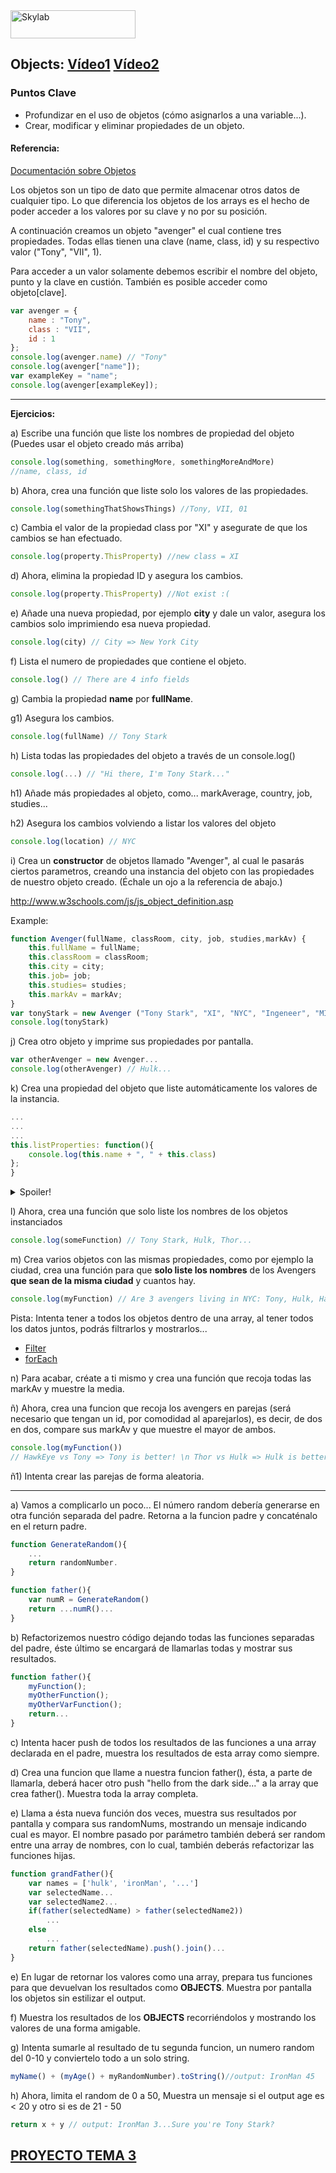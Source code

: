 <img src="http://www.skylabcoders.com/images/403/default.png" alt="Skylab" style="width:200px;height:45px;">

## Objects: [Vídeo1](https://www.youtube.com/watch?v=7mChUtmS044) [Vídeo2](https://www.youtube.com/watch?v=puPfj3BJSco) 

### Puntos Clave

- Profundizar en el uso de objetos (cómo asignarlos a una variable...).
- Crear, modificar y eliminar propiedades de un objeto.


#### Referencia:

[Documentación sobre Objetos](https://developer.mozilla.org/es/docs/Web/Javascript/Referencia/Objetos_globales/Object)

Los objetos son un tipo de dato que permite almacenar otros datos de cualquier tipo.
Lo que diferencia los objetos de los arrays es el hecho de poder acceder a los valores por su clave y no por su posición.

A continuación creamos un objeto "avenger" el cual contiene tres propiedades. Todas ellas tienen una clave (name, class, id) y su respectivo valor ("Tony", "VII", 1).

Para acceder a un valor solamente debemos escribir el nombre del objeto, punto y la clave en custión. También es posible acceder como objeto[clave].

```js
var avenger = { 
    name : "Tony", 
    class : "VII", 
    id : 1 
};
console.log(avenger.name) // "Tony"
console.log(avenger["name"]);
var exampleKey = "name";
console.log(avenger[exampleKey]);
```
---
**Ejercicios:**

a) Escribe una función que liste los nombres de propiedad del objeto 
(Puedes usar el objeto creado más arriba)
```js
console.log(something, somethingMore, somethingMoreAndMore)
//name, class, id
```

b) Ahora, crea una función que liste solo los valores de las propiedades.
```js
console.log(somethingThatShowsThings) //Tony, VII, 01
```

c) Cambia el valor de la propiedad class por "XI" y asegurate de que los cambios se han efectuado.
```js
console.log(property.ThisProperty) //new class = XI
```

d) Ahora, elimina la propiedad ID y asegura los cambios.
```js
console.log(property.ThisProperty) //Not exist :(
```

e) Añade una nueva propiedad, por ejemplo **city** y dale un valor, asegura los cambios solo imprimiendo esa nueva propiedad.
```js
console.log(city) // City => New York City
```

f) Lista el numero de propiedades que contiene el objeto.
```js
console.log() // There are 4 info fields
```

g) Cambia la propiedad **name** por **fullName**.

g1) Asegura los cambios.
```js
console.log(fullName) // Tony Stark
```

h) Lista todas las propiedades del objeto a través de un console.log()
```js
console.log(...) // "Hi there, I'm Tony Stark..."
```

h1) Añade más propiedades al objeto, como... markAverage, country, job, studies...

h2) Asegura los cambios volviendo a listar los valores del objeto

```js
console.log(location) // NYC
```

i) Crea un **constructor** de objetos llamado "Avenger", al cual le pasarás ciertos parametros, creando una instancia del objeto con las propiedades de nuestro objeto creado.
(Échale un ojo a la referencia de abajo.) 

http://www.w3schools.com/js/js_object_definition.asp

Example:

```js
function Avenger(fullName, classRoom, city, job, studies,markAv) {
    this.fullName = fullName;
    this.classRoom = classRoom;
    this.city = city;
    this.job= job;
    this.studies= studies;
    this.markAv = markAv;
}
var tonyStark = new Avenger ("Tony Stark", "XI", "NYC", "Ingeneer", "MIT", 10)
console.log(tonyStark)
```

j) Crea otro objeto y imprime sus propiedades por pantalla.
```js
var otherAvenger = new Avenger...
console.log(otherAvenger) // Hulk...
```

k) Crea una propiedad del objeto que liste automáticamente los valores de la instancia.
```js
...
...
...
this.listProperties: function(){
    console.log(this.name + ", " + this.class) 
};
}
```

<details> 
  <summary>Spoiler!</summary>
    <pre>
    <code>
    function avenger(fullName, classRoom, city, job, studies,markAv) {
        this.fullName = fullName;
        this.classRoom = classRoom;
        this.city = city;
        this.job = job;
        this.studies = studies;
        this.markAv = markAv;
        this.description = function(){
            console.log(this.fullName + ", " + this.city + "...")
        }
    }
    var tonyStark = new avenger ("Tony Stark", "XI", "NYC", "Ingeneer", "MIT", 10)
    tonyStark.description()
    //Tony Stark, NYC...
    </code>
    </pre>
</details>

l) Ahora, crea una función que solo liste los nombres de los objetos instanciados
```js
console.log(someFunction) // Tony Stark, Hulk, Thor...
```

m) Crea varios objetos con las mismas propiedades, como por ejemplo la ciudad, crea una función para que **solo liste los nombres** de los Avengers **que sean de la misma ciudad** y cuantos hay.
```js
console.log(myFunction) // Are 3 avengers living in NYC: Tony, Hulk, Hawkeye
```

Pista: Intenta tener a todos los objetos dentro de una array, al tener todos los datos juntos, podrás filtrarlos y mostrarlos...

- [Filter](https://developer.mozilla.org/en-US/docs/Web/js/Reference/Global_Objects/Array/filter?v=control)
- [forEach](https://developer.mozilla.org/es/docs/Web/js/Referencia/Objetos_globales/Array/forEach)

n) Para acabar, créate a ti mismo y crea una función que recoja todas las markAv y muestre la media.

ñ) Ahora, crea una funcion que recoja los avengers en parejas (será necesario que tengan un id, por comodidad al aparejarlos), es decir, de dos en dos, compare sus markAv y que muestre el mayor de ambos.
```js
console.log(myFunction()) 
// HawkEye vs Tony => Tony is better! \n Thor vs Hulk => Hulk is better! \n Vision vs Captain America => Vision is better
```
ñ1) Intenta crear las parejas de forma aleatoria.


---

a) Vamos a complicarlo un poco... El número random debería generarse en otra función separada del padre. Retorna a la funcion padre y concaténalo en el return padre.
```js
function GenerateRandom(){
    ...
    return randomNumber.
}

function father(){
    var numR = GenerateRandom()
    return ...numR()...
}
```

b) Refactorizemos nuestro código dejando todas las funciones separadas del padre, éste último se encargará de llamarlas todas y mostrar sus resultados.
```js
function father(){
    myFunction();
    myOtherFunction();
    myOtherVarFunction();
    return...
}

```

c) Intenta hacer push de todos los resultados de las funciones a una array declarada en el padre, muestra los resultados de esta array como siempre.

d) Crea una funcion que llame a nuestra funcion father(), ésta, a parte de llamarla, deberá hacer otro push "hello from the dark side..." a la array que crea father(). Muestra toda la array completa.

e) Llama a ésta nueva función dos veces, muestra sus resultados por pantalla y compara sus randomNums, mostrando un mensaje indicando cual es mayor. El nombre pasado por parámetro también deberá ser random entre una array de nombres, con lo cual, también deberás refactorizar las funciones hijas.
```js
function grandFather(){
    var names = ['hulk', 'ironMan', '...']
    var selectedName...
    var selectedName2...
    if(father(selectedName) > father(selectedName2))
        ...
    else
        ...
    return father(selectedName).push().join()...
}
```

e) En lugar de retornar los valores como una array, prepara tus funciones para que devuelvan los resultados como **OBJECTS**. Muestra por pantalla los objetos sin estilizar el output.

f) Muestra los resultados de los **OBJECTS** recorriéndolos y mostrando los valores de una forma amigable.

g) Intenta sumarle al resultado de tu segunda funcion, un numero random del 0-10 y conviertelo todo a un solo string.
```js
myName() + (myAge() + myRandomNumber).toString()//output: IronMan 45
```

h) Ahora, limita el random de 0 a 50, Muestra un mensaje si el output age es < 20 y otro si es de 21 - 50
```js
return x + y // output: IronMan 3...Sure you're Tony Stark?
```

## [PROYECTO TEMA 3](projects/project3.md)